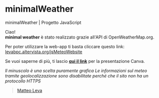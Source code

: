 # minimalWeather
minimalWeather | Progetto JavaScript 

Ciao!  <br>
<b>minimal weather</b> è stato realizzato grazie all'API di OpenWeatherMap.org.

Per poter utilizzare la web-app ti basta cliccare questo link: <a href="http://levabpc.altervista.org/jsMeteoWebsite/index.html" target="_blank">levabpc.altervista.org/jsMeteoWebsite</a>

Se vuoi saperne di più, ti lascio <b><a href="https://www.canva.com/design/DAD-p0f1sEI/oLbqJEIp1tjKjyfuJjwAZQ/view?utm_content=DAD-p0f1sEI&utm_campaign=designshare&utm_medium=link&utm_source=sharebutton" target="_blank">qui il link</a></b> per la presentazione Canva.

<i>Il minuscolo è una scelta puramente grafica</i>
<i>Le informazioni sul meteo tramite geolocalizzazione sono disabilitate perché che il sito non ha un protocollo HTTPS</i>


><a href="https://linktr.ee/MatteoLeva" target="_blank">Matteo Leva</a>


